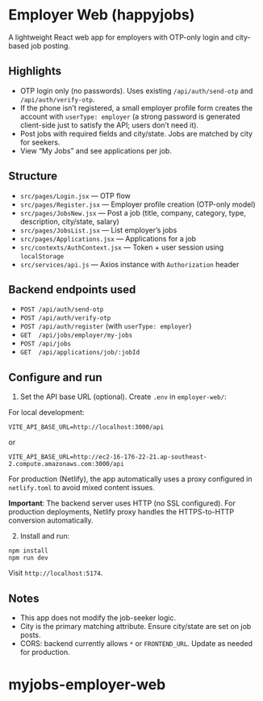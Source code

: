 # Employer Web (happyjobs)

A lightweight React web app for employers with OTP-only login and city-based job posting.

## Highlights
- OTP login only (no passwords). Uses existing `/api/auth/send-otp` and `/api/auth/verify-otp`.
- If the phone isn’t registered, a small employer profile form creates the account with `userType: employer` (a strong password is generated client-side just to satisfy the API; users don’t need it).
- Post jobs with required fields and city/state. Jobs are matched by city for seekers.
- View “My Jobs” and see applications per job.

## Structure
- `src/pages/Login.jsx` — OTP flow
- `src/pages/Register.jsx` — Employer profile creation (OTP-only model)
- `src/pages/JobsNew.jsx` — Post a job (title, company, category, type, description, city/state, salary)
- `src/pages/JobsList.jsx` — List employer’s jobs
- `src/pages/Applications.jsx` — Applications for a job
- `src/contexts/AuthContext.jsx` — Token + user session using `localStorage`
- `src/services/api.js` — Axios instance with `Authorization` header

## Backend endpoints used
- `POST /api/auth/send-otp`
- `POST /api/auth/verify-otp`
- `POST /api/auth/register` (with `userType: employer`)
- `GET  /api/jobs/employer/my-jobs`
- `POST /api/jobs`
- `GET  /api/applications/job/:jobId`

## Configure and run
1. Set the API base URL (optional). Create `.env` in `employer-web/`:

For local development:
```
VITE_API_BASE_URL=http://localhost:3000/api
```
or
```
VITE_API_BASE_URL=http://ec2-16-176-22-21.ap-southeast-2.compute.amazonaws.com:3000/api
```

For production (Netlify), the app automatically uses a proxy configured in `netlify.toml` to avoid mixed content issues.

**Important**: The backend server uses HTTP (no SSL configured). For production deployments, Netlify proxy handles the HTTPS-to-HTTP conversion automatically.

2. Install and run:

```
npm install
npm run dev
```

Visit `http://localhost:5174`.

## Notes
- This app does not modify the job-seeker logic.
- City is the primary matching attribute. Ensure city/state are set on job posts.
- CORS: backend currently allows `*` or `FRONTEND_URL`. Update as needed for production.
# myjobs-employer-web
